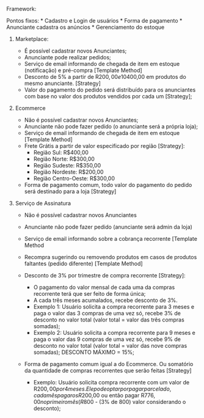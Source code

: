 Framework:

Pontos fixos: 
	* Cadastro e Login de usuários 
	* Forma de pagamento
	* Anunciante cadastra os anúncios
	* Gerenciamento do estoque

1. Marketplace: 
	* É possível cadastrar novos Anunciantes;
	* Anunciante pode realizar pedidos;
	* Serviço de email informando de chegada de item em estoque (notificação) e pré-compra [Template Method]
	* Desconto de 5% a partir de R$200,00 e 10% a partir de R$400,00 em produtos do mesmo anunciante. [Strategy]
	* Valor do pagamento do pedido será distribuído para os anunciantes com base no valor dos produtos vendidos por cada um [Strategy];

2. Ecommerce 
	* Não é possível cadastrar novos Anunciantes;
	* Anunciante não pode fazer pedido (o anunciante será a própria loja);
	* Serviço de email informando de chegada de item em estoque [Template Method]
	* Frete Grátis a partir de valor especificado por região [Strategy]:
		+ Região Sul: R$400,00
		+ Região Norte: R$300,00
		+ Região Sudeste: R$350,00
		+ Região Nordeste: R$200,00
		+ Região Centro-Oeste: R$300,00
	* Forma de pagamento comum, todo valor do pagamento do pedido será destinado para a loja [Strategy]

3. Serviço de Assinatura
	* Não é possível cadastrar novos Anunciantes 
	* Anunciante não pode fazer pedido (anunciante será admin da loja)
	* Serviço de email informando sobre a cobrança recorrente [Template Method
	* Recompra sugerindo ou removendo produtos em casos de produtos faltantes (pedido diferente) [Template Method]
	* Desconto de 3% por trimestre de compra recorrente [Strategy]:
		+ O pagamento do valor mensal de cada uma da compras recorrente terá que ser feito de forma única;
		+ A cada três meses acumalados, recebe desconto de 3%.
		+ Exemplo 1: Usuário solicita a compra recorrente para 3 meses e paga o valor das 3 compras de uma vez só, recebe 3% de desconto no valor total (valor total = valor das três compras somadas);
		+ Exemplo 2: Usuário solicita a compra recorrente para 9 meses e paga o valor das 9 compras de uma vez só, recebe 9% de desconto no valor total (valor total = valor das nove compras somadas);
		DESCONTO MÁXIMO = 15%;		

	* Forma de pagamento comum igual a do Ecommerce. Ou somatório da quantidade de compras recorrentes que serão feitas [Strategy]
		+ Exemplo: Usuário solicita compra recorrente com um valor de R$200,00 por 4 meses. Ele pode optar por pagar parcelado, cada mês pagar os R$200,00 ou então pagar R$776,00 no primeiro mês (R$800 - (3% de 800) valor considerando o desconto);


